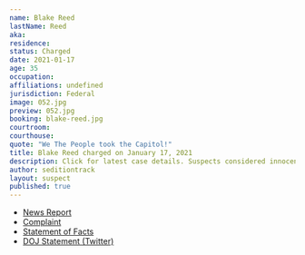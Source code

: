 ```yaml
---
name: Blake Reed
lastName: Reed
aka: 
residence: 
status: Charged
date: 2021-01-17
age: 35
occupation: 
affiliations: undefined
jurisdiction: Federal
image: 052.jpg
preview: 052.jpg
booking: blake-reed.jpg
courtroom: 
courthouse: 
quote: "We The People took the Capitol!"
title: Blake Reed charged on January 17, 2021
description: Click for latest case details. Suspects considered innocent until proven guilty.
author: seditiontrack
layout: suspect
published: true
---
```

- [News Report](https://www.tennessean.com/story/news/crime/2021/01/17/nashville-man-blake-austin-reed-charged-fbi-capitol-riot/4196605001/)
- [Complaint](https://www.justice.gov/opa/page/file/1355936/download)
- [Statement of Facts](https://www.justice.gov/opa/page/file/1355931/download)
- [DOJ Statement (Twitter)](https://twitter.com/USAO_MDTN/status/1350818029693763586)
